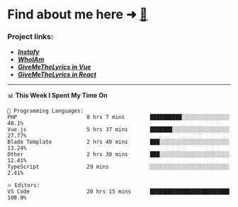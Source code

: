 # Find about me here ➜ [🧑](https://pauabella.dev)

### Project links:
- ***[Instafy](https://instafy.me)***
- ***[WhoIAm](https://pauabella.dev)***
- ***[GiveMeTheLyrics in Vue](https://lyrics.pauabella.dev)***
- ***[GiveMeTheLyrics in React](https://pauabella.dev/GiveMeTheLyrics)***

---
<!--START_SECTION:waka-->
📊 **This Week I Spent My Time On** 

```text
💬 Programming Languages: 
PHP                      8 hrs 7 mins        ██████████░░░░░░░░░░░░░░░   40.1% 
Vue.js                   5 hrs 37 mins       ███████░░░░░░░░░░░░░░░░░░   27.77% 
Blade Template           2 hrs 40 mins       ███░░░░░░░░░░░░░░░░░░░░░░   13.24% 
Other                    2 hrs 30 mins       ███░░░░░░░░░░░░░░░░░░░░░░   12.41% 
TypeScript               29 mins             ░░░░░░░░░░░░░░░░░░░░░░░░░   2.41%

🔥 Editors: 
VS Code                  20 hrs 15 mins      █████████████████████████   100.0%

```


<!--END_SECTION:waka-->
